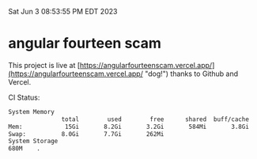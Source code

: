 Sat Jun  3 08:53:55 PM EDT 2023

# angular fourteen scam


This project is live at [https://angularfourteenscam.vercel.app/](https://angularfourteenscam.vercel.app/ "dog!") thanks to Github and Vercel.

CI Status: 

```bash
System Memory
               total        used        free      shared  buff/cache   available
Mem:            15Gi       8.2Gi       3.2Gi       584Mi       3.8Gi       6.1Gi
Swap:          8.0Gi       7.7Gi       262Mi
System Storage
680M	.

